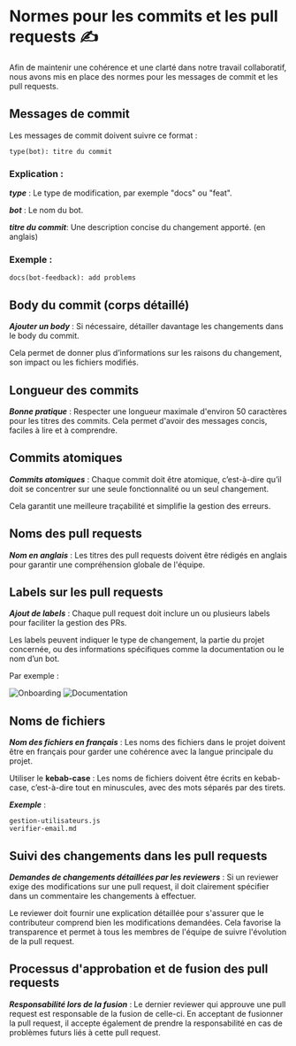 # Normes pour les commits et les pull requests  ✍️

Afin de maintenir une cohérence et une clarté dans notre travail collaboratif, nous avons mis en place des normes pour les messages de commit et les pull requests.

## Messages de commit 

Les messages de commit doivent suivre ce format :


    type(bot): titre du commit

### Explication :

 ***type*** : Le type de modification, par exemple "docs" ou "feat".

 ***bot*** : Le nom du bot.

 ***titre du commit***: Une description concise du changement apporté. (en anglais)
 
### Exemple :

    docs(bot-feedback): add problems

## Body du commit (corps détaillé)

***Ajouter un body*** : Si nécessaire, détailler davantage les changements dans le body du commit. 

Cela permet de donner plus d’informations sur les raisons du changement, son impact ou les fichiers modifiés.

## Longueur des commits

***Bonne pratique*** : Respecter une longueur maximale d'environ 50 caractères pour les titres des commits. Cela permet d'avoir des messages concis, faciles à lire et à comprendre.

## Commits atomiques

 ***Commits atomiques*** : Chaque commit doit être atomique, c’est-à-dire qu’il doit se concentrer sur une seule fonctionnalité ou un seul changement.
    
Cela garantit une meilleure traçabilité et simplifie la gestion des erreurs.

## Noms des pull requests

***Nom en anglais*** : Les titres des pull requests doivent être rédigés en anglais pour garantir une compréhension globale de l'équipe.


## Labels sur les pull requests

***Ajout de labels*** : Chaque pull request doit inclure un ou plusieurs labels pour faciliter la gestion des PRs. 

Les labels peuvent indiquer le type de changement, la partie du projet concernée, ou des informations spécifiques comme la documentation ou le nom d’un bot.

Par exemple :

![Onboarding](https://img.shields.io/badge/bot%20onboarding-ff0000?style=flat)
![Documentation](https://img.shields.io/badge/documentation-blue?style=flat)


## Noms de fichiers

 ***Nom des fichiers en français*** : Les noms des fichiers dans le projet doivent être en français pour garder une cohérence avec la langue principale du projet.

 Utiliser le **kebab-case** : Les noms de fichiers doivent être écrits en kebab-case, c’est-à-dire tout en minuscules, avec des mots séparés par des tirets.

***Exemple*** :

    gestion-utilisateurs.js
    verifier-email.md

## Suivi des changements dans les pull requests

 ***Demandes de changements détaillées par les reviewers*** : Si un reviewer exige des modifications sur une pull request, il doit clairement spécifier dans un commentaire les changements à effectuer.
 
  Le reviewer doit fournir une explication détaillée pour s'assurer que le contributeur comprend bien les modifications demandées. Cela favorise la transparence et permet à tous les membres de l'équipe de suivre l'évolution de la pull request.

 ## Processus d'approbation et de fusion des pull requests

***Responsabilité lors de la fusion*** : Le dernier reviewer qui approuve une pull request est responsable de la fusion de celle-ci. En acceptant de fusionner la pull request, il accepte également de prendre la responsabilité en cas de problèmes futurs liés à cette pull request.